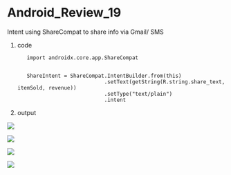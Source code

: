 # Android_Review_19
Intent using ShareCompat to share info via Gmail/ SMS


1. code 


          import androidx.core.app.ShareCompat


          ShareIntent = ShareCompat.IntentBuilder.from(this)
                                   .setText(getString(R.string.share_text, itemSold, revenue))
                                   .setType("text/plain")
                                   .intent


2. output

![](https://raw.githubusercontent.com/QueenieCplusplus/Android_Review_19/main/2.png)

![](https://raw.githubusercontent.com/QueenieCplusplus/Android_Review_19/main/3.png)

![](https://raw.githubusercontent.com/QueenieCplusplus/Android_Review_19/main/4.png)

![](https://raw.githubusercontent.com/QueenieCplusplus/Android_Review_19/main/5.png)
